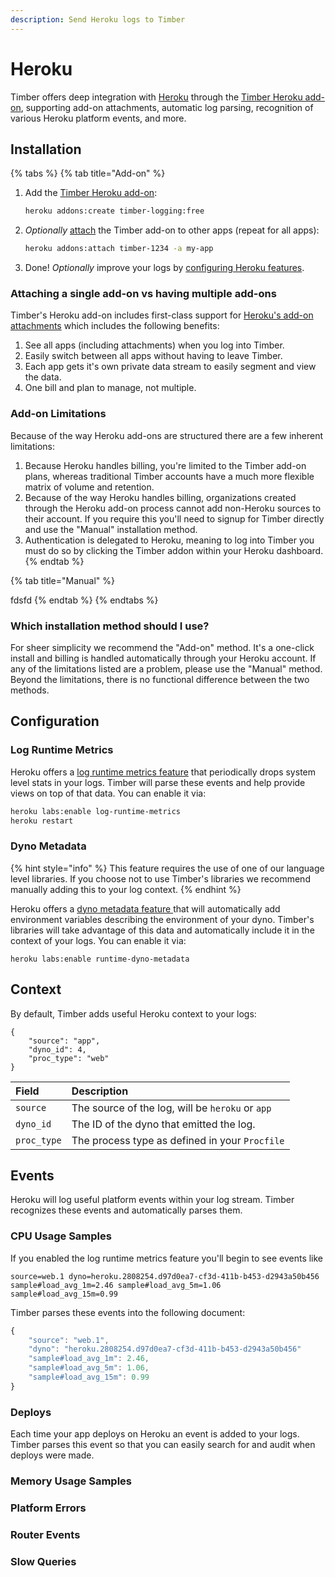 ```yaml
---
description: Send Heroku logs to Timber
---
```


# Heroku

Timber offers deep integration with [Heroku](https://heroku.com) through the [Timber Heroku add-on](https://elements.heroku.com/addons/timber-logging), supporting add-on attachments, automatic log parsing, recognition of various Heroku platform events, and more.

## Installation

{% tabs %}
{% tab title="Add-on" %}
1. Add the [Timber Heroku add-on](https://elements.heroku.com/addons/timber-logging):  


   ```bash
   heroku addons:create timber-logging:free
   ```

2. _Optionally_ [attach](https://devcenter.heroku.com/articles/managing-add-ons#using-the-command-line-interface-attaching-an-add-on-to-another-app) the Timber add-on to other apps \(repeat for all apps\):  


   ```bash
   heroku addons:attach timber-1234 -a my-app
   ```

3. Done! _Optionally_ improve your logs by [configuring Heroku features](./#configuration).

### Attaching a single add-on vs having multiple add-ons

Timber's Heroku add-on includes first-class support for [Heroku's add-on attachments](https://devcenter.heroku.com/articles/add-ons#multiple-aliases-attachments) which includes the following benefits:

1. See all apps \(including attachments\) when you log into Timber.
2. Easily switch between all apps without having to leave Timber.
3. Each app gets it's own private data stream to easily segment and view the data.
4. One bill and plan to manage, not multiple.

### Add-on Limitations

Because of the way Heroku add-ons are structured there are a few inherent limitations:

1. Because Heroku handles billing, you're limited to the Timber add-on plans, whereas traditional Timber accounts have a much more flexible matrix of volume and retention.
2. Because of the way Heroku handles billing, organizations created through the Heroku add-on process cannot add non-Heroku sources to their account. If you require this you'll need to signup for Timber directly and use the "Manual" installation method.
3. Authentication is delegated to Heroku, meaning to log into Timber you must do so by clicking the Timber addon within your Heroku dashboard.
{% endtab %}

{% tab title="Manual" %}


fdsfd
{% endtab %}
{% endtabs %}

### Which installation method should I use?

For sheer simplicity we recommend the "Add-on" method. It's a one-click install and billing is handled automatically through your Heroku account. If any of the limitations listed are a problem, please use the "Manual" method. Beyond the limitations, there is no functional difference between the two methods.

## Configuration

### Log Runtime Metrics

Heroku offers a [log runtime metrics feature](https://devcenter.heroku.com/articles/log-runtime-metrics) that periodically drops system level stats in your logs. Timber will parse these events and help provide views on top of that data. You can enable it via:

```bash
heroku labs:enable log-runtime-metrics
heroku restart
```

### Dyno Metadata 

{% hint style="info" %}
This feature requires the use of one of our language level libraries. If you choose not to use Timber's libraries we recommend manually adding this to your log context.
{% endhint %}

Heroku offers a [dyno metadata feature ](https://devcenter.heroku.com/articles/dyno-metadata)that will automatically add environment variables describing the environment of your dyno. Timber's libraries will take advantage of this data and automatically include it in the context of your logs. You can enable it via:

```text
heroku labs:enable runtime-dyno-metadata
```

## Context

By default, Timber adds useful Heroku context to your logs:

```text
{
    "source": "app",
    "dyno_id": 4,
    "proc_type": "web"
}
```

| Field | Description |
| :--- | :--- |
| `source` | The source of the log, will be `heroku` or `app` |
| `dyno_id` | The ID of the dyno that emitted the log. |
| `proc_type` | The process type as defined in your `Procfile` |

## Events

Heroku will log useful platform events within your log stream. Timber recognizes these events and automatically parses them.

### CPU Usage Samples

If you enabled the log runtime metrics feature you'll begin to see events like

```text
source=web.1 dyno=heroku.2808254.d97d0ea7-cf3d-411b-b453-d2943a50b456 sample#load_avg_1m=2.46 sample#load_avg_5m=1.06 sample#load_avg_15m=0.99
```

Timber parses these events into the following document:

```javascript
{
    "source": "web.1",
    "dyno": "heroku.2808254.d97d0ea7-cf3d-411b-b453-d2943a50b456"
    "sample#load_avg_1m": 2.46,
    "sample#load_avg_5m": 1.06,
    "sample#load_avg_15m": 0.99
}
```

### Deploys

Each time your app deploys on Heroku an event is added to your logs. Timber parses this event so that you can easily search for and audit when deploys were made.

### Memory Usage Samples

### Platform Errors

### Router  Events

### Slow Queries



